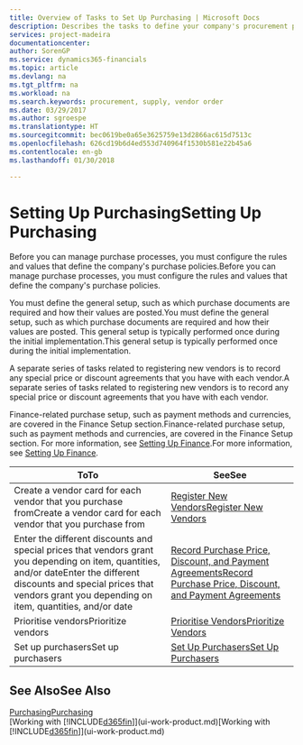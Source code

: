 ```yaml
---
title: Overview of Tasks to Set Up Purchasing | Microsoft Docs
description: Describes the tasks to define your company's procurement policies and set up your purchasing processes.
services: project-madeira
documentationcenter: 
author: SorenGP
ms.service: dynamics365-financials
ms.topic: article
ms.devlang: na
ms.tgt_pltfrm: na
ms.workload: na
ms.search.keywords: procurement, supply, vendor order
ms.date: 03/29/2017
ms.author: sgroespe
ms.translationtype: HT
ms.sourcegitcommit: bec0619be0a65e3625759e13d2866ac615d7513c
ms.openlocfilehash: 626cd19b6d4ed553d740964f1530b581e22b45a6
ms.contentlocale: en-gb
ms.lasthandoff: 01/30/2018

---
```

# <a name="setting-up-purchasing"></a><span data-ttu-id="ccf36-103">Setting Up Purchasing</span><span class="sxs-lookup"><span data-stu-id="ccf36-103">Setting Up Purchasing</span></span>
<span data-ttu-id="ccf36-104">Before you can manage purchase processes, you must configure the rules and values that define the company's purchase policies.</span><span class="sxs-lookup"><span data-stu-id="ccf36-104">Before you can manage purchase processes, you must configure the rules and values that define the company's purchase policies.</span></span>

<span data-ttu-id="ccf36-105">You must define the general setup, such as which purchase documents are required and how their values are posted.</span><span class="sxs-lookup"><span data-stu-id="ccf36-105">You must define the general setup, such as which purchase documents are required and how their values are posted.</span></span> <span data-ttu-id="ccf36-106">This general setup is typically performed once during the initial implementation.</span><span class="sxs-lookup"><span data-stu-id="ccf36-106">This general setup is typically performed once during the initial implementation.</span></span>

<span data-ttu-id="ccf36-107">A separate series of tasks related to registering new vendors is to record any special price or discount agreements that you have with each vendor.</span><span class="sxs-lookup"><span data-stu-id="ccf36-107">A separate series of tasks related to registering new vendors is to record any special price or discount agreements that you have with each vendor.</span></span>

<span data-ttu-id="ccf36-108">Finance-related purchase setup, such as payment methods and currencies, are covered in the Finance Setup section.</span><span class="sxs-lookup"><span data-stu-id="ccf36-108">Finance-related purchase setup, such as payment methods and currencies, are covered in the Finance Setup section.</span></span> <span data-ttu-id="ccf36-109">For more information, see [Setting Up Finance](finance-setup-finance.md).</span><span class="sxs-lookup"><span data-stu-id="ccf36-109">For more information, see [Setting Up Finance](finance-setup-finance.md).</span></span>

| <span data-ttu-id="ccf36-110">To</span><span class="sxs-lookup"><span data-stu-id="ccf36-110">To</span></span> | <span data-ttu-id="ccf36-111">See</span><span class="sxs-lookup"><span data-stu-id="ccf36-111">See</span></span> |
| --- | --- |
| <span data-ttu-id="ccf36-112">Create a vendor card for each vendor that you purchase from</span><span class="sxs-lookup"><span data-stu-id="ccf36-112">Create a vendor card for each vendor that you purchase from</span></span>|[<span data-ttu-id="ccf36-113">Register New Vendors</span><span class="sxs-lookup"><span data-stu-id="ccf36-113">Register New Vendors</span></span>](purchasing-how-register-new-vendors.md) |
| <span data-ttu-id="ccf36-114">Enter the different discounts and special prices that vendors grant you depending on item, quantities, and/or date</span><span class="sxs-lookup"><span data-stu-id="ccf36-114">Enter the different discounts and special prices that vendors grant you depending on item, quantities, and/or date</span></span> |[<span data-ttu-id="ccf36-115">Record Purchase Price, Discount, and Payment Agreements</span><span class="sxs-lookup"><span data-stu-id="ccf36-115">Record Purchase Price, Discount, and Payment Agreements</span></span>](purchasing-how-record-purchase-price-discount-payment-agreements.md) |
| <span data-ttu-id="ccf36-116">Prioritise vendors</span><span class="sxs-lookup"><span data-stu-id="ccf36-116">Prioritize vendors</span></span> |[<span data-ttu-id="ccf36-117">Prioritise Vendors</span><span class="sxs-lookup"><span data-stu-id="ccf36-117">Prioritize Vendors</span></span>](purchasing-how-prioritize-vendors.md) |
| <span data-ttu-id="ccf36-118">Set up purchasers</span><span class="sxs-lookup"><span data-stu-id="ccf36-118">Set up purchasers</span></span> |[<span data-ttu-id="ccf36-119">Set Up Purchasers</span><span class="sxs-lookup"><span data-stu-id="ccf36-119">Set Up Purchasers</span></span>](purchasing-how-setup-purchasers.md) |

## <a name="see-also"></a><span data-ttu-id="ccf36-120">See Also</span><span class="sxs-lookup"><span data-stu-id="ccf36-120">See Also</span></span>
[<span data-ttu-id="ccf36-121">Purchasing</span><span class="sxs-lookup"><span data-stu-id="ccf36-121">Purchasing</span></span>](purchasing-manage-purchasing.md)  
<span data-ttu-id="ccf36-122">[Working with [!INCLUDE[d365fin](includes/d365fin_md.md)]](ui-work-product.md)</span><span class="sxs-lookup"><span data-stu-id="ccf36-122">[Working with [!INCLUDE[d365fin](includes/d365fin_md.md)]](ui-work-product.md)</span></span>

